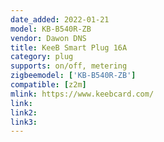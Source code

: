 ```yaml
---
date_added: 2022-01-21
model: KB-B540R-ZB
vendor: Dawon DNS
title: KeeB Smart Plug 16A
category: plug
supports: on/off, metering
zigbeemodel: ['KB-B540R-ZB']
compatible: [z2m]
mlink: https://www.keebcard.com/
link: 
link2: 
link3: 
---
```

